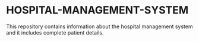 # HOSPITAL-MANAGEMENT-SYSTEM
This repository contains information about the hospital management system and it includes complete patient details.
